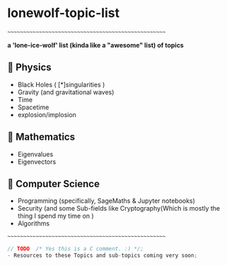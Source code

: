 # lonewolf-topic-list

`~~~~~~~~~~~~~~~~~~~~~~~~~~~~~~~~~~~~~~~~~~~~~~~~~~`

**a 'lone-ice-wolf' list (kinda like a "awesome" list) of topics**

## 📗 Physics
- Black Holes ( [*]singularities )
- Gravity (and gravitational waves)
- Time
- Spacetime
- explosion/implosion

## 📘 Mathematics
- Eigenvalues
- Eigenvectors

## 📓 Computer Science
- Programming (specifically, SageMaths & Jupyter notebooks)
- Security (and some Sub-fields like Cryptography(Which is mostly the thing I spend my time on )
- Algorithms

`~~~~~~~~~~~~~~~~~~~~~~~~~~~~~~~~~~~~~~~~~~~~~~~~~~`


```c
// TODO  /* Yes this is a C comment. :) */;
- Resources to these Topics and sub-topics coming very soon;
```



